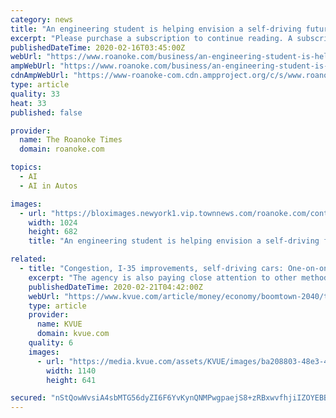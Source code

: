```yaml
---
category: news
title: "An engineering student is helping envision a self-driving future for people with disabilities"
excerpt: "Please purchase a subscription to continue reading. A subscription is required to continue reading. If you are a current subscriber please click Sign Up or Login to activate your digital access. If not, please click Sign Up to subscribe. If you are a ..."
publishedDateTime: 2020-02-16T03:45:00Z
webUrl: "https://www.roanoke.com/business/an-engineering-student-is-helping-envision-a-self-driving-future/article_4d167d71-d886-503c-831a-14d5563664fd.html"
ampWebUrl: "https://www.roanoke.com/business/an-engineering-student-is-helping-envision-a-self-driving-future/article_4d167d71-d886-503c-831a-14d5563664fd.amp.html"
cdnAmpWebUrl: "https://www-roanoke-com.cdn.ampproject.org/c/s/www.roanoke.com/business/an-engineering-student-is-helping-envision-a-self-driving-future/article_4d167d71-d886-503c-831a-14d5563664fd.amp.html"
type: article
quality: 33
heat: 33
published: false

provider:
  name: The Roanoke Times
  domain: roanoke.com

topics:
  - AI
  - AI in Autos

images:
  - url: "https://bloximages.newyork1.vip.townnews.com/roanoke.com/content/tncms/assets/v3/editorial/e/48/e48d2527-58d8-574c-9067-a24e2654a49a/5e39e3893049e.image.jpg?resize=1024%2C682"
    width: 1024
    height: 682
    title: "An engineering student is helping envision a self-driving future for people with disabilities"

related:
  - title: "Congestion, I-35 improvements, self-driving cars: One-on-one with TxDOT district engineer for Austin region"
    excerpt: "The agency is also paying close attention to other methods of transportation, like scooters and self-driving vehicles. “Whatever project we develop, we need to make sure that we are accommodating those different types of modes,” Ferguson said. There's a vehicle-to-vehicle communication that they would communicate with each other to make ..."
    publishedDateTime: 2020-02-21T04:42:00Z
    webUrl: "https://www.kvue.com/article/money/economy/boomtown-2040/txdot-district-engineer-for-austin-region-i-35/269-a4a658a5-5f7f-40e7-b0bf-adbd76c7a04f"
    type: article
    provider:
      name: KVUE
      domain: kvue.com
    quality: 6
    images:
      - url: "https://media.kvue.com/assets/KVUE/images/ba208803-48e3-40b3-9193-a08105686544/ba208803-48e3-40b3-9193-a08105686544_1140x641.jpg"
        width: 1140
        height: 641

secured: "nStQowWvsiA4sbMTG56dyZI6F6YvKynQNMPwgpaejS8+zRBxwvfhjiIZOYEBBVAK47SUMLWOMqPRe0rrj4dwmNPoyJGFInq9JTls4Za9wmdh7G3X7aWvJSXHL6brMlKvZamU+n+0fWMyJeTwWHA7jIK2jNvoE9oPHU33S8XIbnbFz10DXY0e1t2NHHa3OQrbEtpVIz4XktW+O4RRhtGMP+4H8A/XBb/VPxDbfLR2zdPpBRSwM0Se61les6Kyd2pJ80lhHJUlRwQtGG/TcEl7vV4QJnwWzsTALV1tULi9BToWjZvmrVA8lcx8uYrbw6oOX8uSl0nstPz3C4bH4ZBVipgD2KZwG23LFICGv6mNa6DG07JleLSHh5vh5SSs9pOyBDimlenhU6Ha5LBzHYG6zfaHyw4RjXqC94oKwd1xG1meDyyU8+98S+PtiCT5Ud/qx1Mzx2biYyiwrwWsvdGmgO9zVCPDA4uDy4nmI1pNzrQ=;wPdOZc4Z3L0EgmcC0U08hQ=="
---
```


